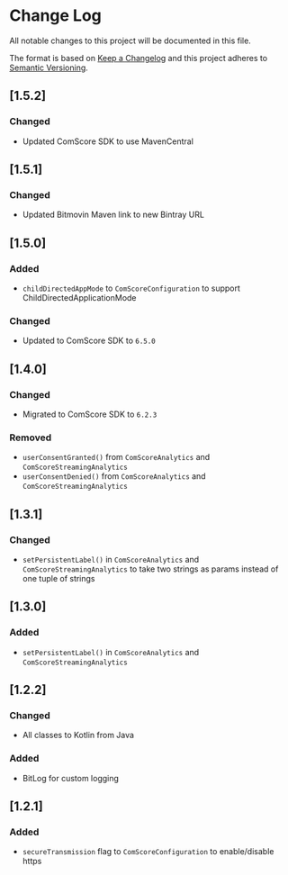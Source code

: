 # Change Log
All notable changes to this project will be documented in this file.

The format is based on [Keep a Changelog](http://keepachangelog.com/)
and this project adheres to [Semantic Versioning](http://semver.org/).

## [1.5.2]
### Changed
- Updated ComScore SDK to use MavenCentral

## [1.5.1]
### Changed
- Updated Bitmovin Maven link to new Bintray URL

## [1.5.0]

### Added
- `childDirectedAppMode` to `ComScoreConfiguration` to support ChildDirectedApplicationMode

### Changed
- Updated to ComScore SDK to `6.5.0`

## [1.4.0]

### Changed
- Migrated to ComScore SDK to `6.2.3`

### Removed
- `userConsentGranted()` from `ComScoreAnalytics` and `ComScoreStreamingAnalytics`
- `userConsentDenied()` from `ComScoreAnalytics` and `ComScoreStreamingAnalytics`

## [1.3.1]

### Changed
- `setPersistentLabel()` in  `ComScoreAnalytics` and `ComScoreStreamingAnalytics` to take two strings as params instead of one tuple of strings

## [1.3.0]

### Added
-  `setPersistentLabel()` in  `ComScoreAnalytics` and `ComScoreStreamingAnalytics`

## [1.2.2]

### Changed
- All classes to Kotlin from Java

### Added
- BitLog for custom logging

## [1.2.1]

### Added
- `secureTransmission` flag to `ComScoreConfiguration` to enable/disable https 
